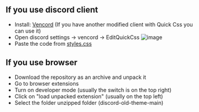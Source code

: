## If you use discord client
* Install: [Vencord](https://vencord.dev/download/) (If you have another modified client with Quick Css you can use it)
* Open discord settings -> vencord -> EditQuickCss
![image](https://github.com/user-attachments/assets/5f06c911-4745-48c8-9424-5aa40a46f288)
* Paste the code from [styles.css](styles.css)

## If you use browser
* Download the repository as an archive and unpack it
* Go to browser extensions
* Turn on developer mode (usually the switch is on the top right)
* Click on "load unpacked extension" (usually on the top left)
* Select the folder unzipped folder (discord-old-theme-main)

